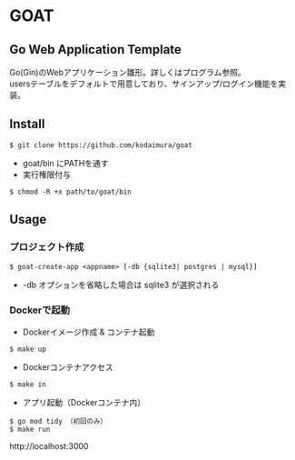 # GOAT
## Go Web Application Template
Go(Gin)のWebアプリケーション雛形。詳しくはプログラム参照。  
usersテーブルをデフォルトで用意しており、サインアップ/ログイン機能を実装。

## Install
```
$ git clone https://github.com/kodaimura/goat
```
* goat/bin にPATHを通す
* 実行権限付与

```
$ chmod -R +x path/to/goat/bin
```

## Usage
### プロジェクト作成
```
$ goat-create-app <appname> [-db {sqlite3| postgres | mysql}]
```
* -db オプションを省略した場合は sqlite3 が選択される

### Dockerで起動
* Dockerイメージ作成 & コンテナ起動
```
$ make up
```
* Dockerコンテナアクセス
```
$ make in
```
* アプリ起動（Dockerコンテナ内）
```
$ go mod tidy （初回のみ）
$ make run
```
http://localhost:3000
